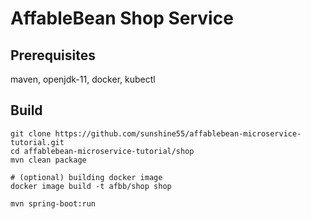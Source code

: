 # AffableBean Shop Service

## Prerequisites

maven, openjdk-11, docker, kubectl

## Build

```
git clone https://github.com/sunshine55/affablebean-microservice-tutorial.git
cd affablebean-microservice-tutorial/shop
mvn clean package

# (optional) building docker image
docker image build -t afbb/shop shop

mvn spring-boot:run
```